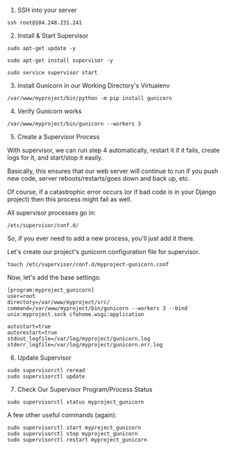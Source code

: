 1. SSH into your server

```
ssh root@104.248.231.241
```

2. Install & Start Supervisor

```
sudo apt-get update -y

sudo apt-get install supervisor -y

sudo service supervisor start
```

3. Install Gunicorn in our Working Directory's Virtualenv

```
/var/www/myproject/bin/python -m pip install gunicorn
```

4. Verify Gunicorn works

```
/var/www/myproject/bin/gunicorn --workers 3
```

5. Create a Supervisor Process

With supervisor, we can run step 4 automatically, restart it if it fails, create logs for it, and start/stop it easily.

Basically, this ensures that our web server will continue to run if you push new code, server reboots/restarts/goes down and back up, etc.

Of course, if a catastrophic error occurs (or if bad code is in your Django project) then this process might fail as well.

All supervisor processes go in:

```
/etc/supervisor/conf.d/
```

So, if you ever need to add a new process, you'll just add it there.

Let's create our project's gunicorn configuration file for supervisor.

```
touch /etc/supervisor/conf.d/myproject-gunicorn.conf
```

Now, let's add the base settings:

```
[program:myproject_gunicorn]
user=root
directory=/var/www/myproject/src/
command=/var/www/myproject/bin/gunicorn --workers 3 --bind unix:myproject.sock cfehome.wsgi:application

autostart=true
autorestart=true
stdout_logfile=/var/log/myproject/gunicorn.log
stderr_logfile=/var/log/myproject/gunicorn.err.log
```

6. Update Supervisor

```
sudo supervisorctl reread
sudo supervisorctl update
```

7. Check Our Supervisor Program/Process Status

```
sudo supervisorctl status myproject_gunicorn
```

A few other useful commands (again):

```
sudo supervisorctl start myproject_gunicorn
sudo supervisorctl stop myproject_gunicorn
sudo supervisorctl restart myproject_gunicorn
```
